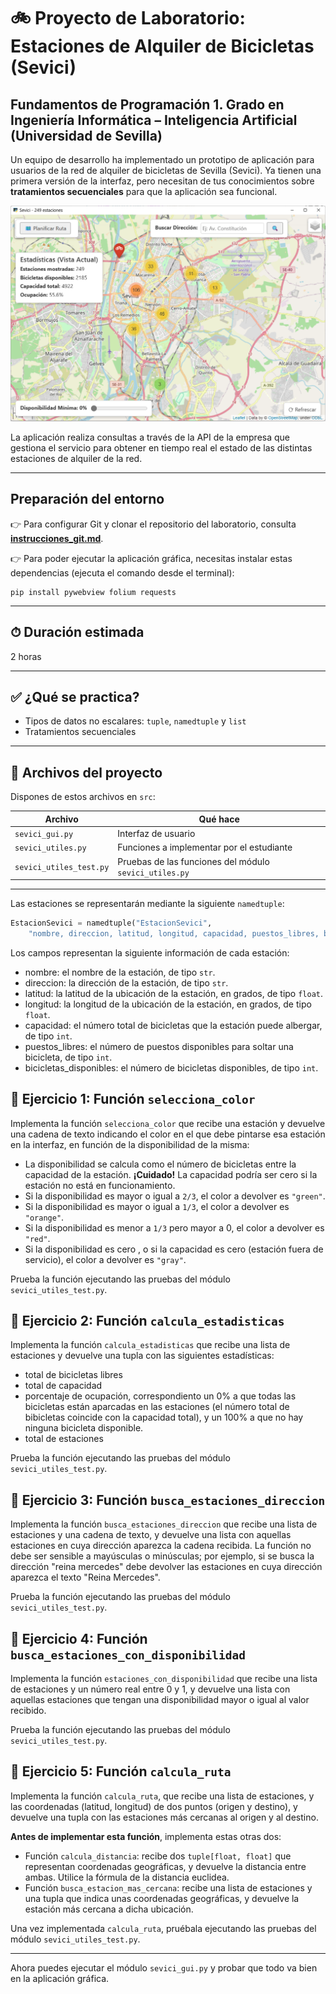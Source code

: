 # 🚲 Proyecto de Laboratorio: Estaciones de Alquiler de Bicicletas (Sevici)
## Fundamentos de Programación 1. Grado en Ingeniería Informática – Inteligencia Artificial (Universidad de Sevilla)

Un equipo de desarrollo ha implementado un prototipo de aplicación para usuarios de la red de alquiler de bicicletas de Sevilla (Sevici). Ya tienen una primera versión de la interfaz, pero necesitan de tus conocimientos sobre **tratamientos secuenciales** para que la aplicación sea funcional.

![alt text](image.png)

La aplicación realiza consultas a través de la API de la empresa que gestiona el servicio para obtener en tiempo real el estado de las distintas estaciones de alquiler de la red.

---

## Preparación del entorno

👉 Para configurar Git y clonar el repositorio del laboratorio, consulta **[instrucciones_git.md](https://github.com/FP1-25-26/FP1-LAB01-Calculadora-de-viajes-espaciales/blob/main/instrucciones_git.md)**.  

👉 Para poder ejecutar la aplicación gráfica, necesitas instalar estas dependencias (ejecuta el comando desde el terminal):

```
pip install pywebview folium requests
```

---

## ⏱ Duración estimada

2 horas

---

## ✅ ¿Qué se practica?

- Tipos de datos no escalares: `tuple`, `namedtuple` y `list`
- Tratamientos secuenciales

---

## 📁 Archivos del proyecto

Dispones de estos archivos en `src`:

| Archivo                  | Qué hace                                                                  |
|--------------------------|---------------------------------------------------------------------------|
| `sevici_gui.py`      | Interfaz de usuario |
| `sevici_utiles.py`   | Funciones a implementar por el estudiante
| `sevici_utiles_test.py` | Pruebas de las funciones del módulo `sevici_utiles.py`|

---

Las estaciones se representarán mediante la siguiente `namedtuple`:

```python
EstacionSevici = namedtuple("EstacionSevici", 
    "nombre, direccion, latitud, longitud, capacidad, puestos_libres, bicicletas_disponibles")
```

Los campos representan la siguiente información de cada estación:
- nombre: el nombre de la estación, de tipo `str`.
- direccion: la dirección de la estación, de tipo `str`.
- latitud: la latitud de la ubicación de la estación, en grados, de tipo `float`.
- longitud: la longitud de la ubicación de la estación, en grados, de tipo `float`.
- capacidad: el número total de bicicletas que la estación puede albergar, de tipo `int`.
- puestos_libres: el número de puestos disponibles para soltar una bicicleta, de tipo `int`.
- bicicletas_disponibles: el número de bicicletas disponibles, de tipo `int`.

## 📌 Ejercicio 1: Función `selecciona_color`
Implementa la función `selecciona_color` que recibe una estación y devuelve una cadena de texto indicando el color en el que debe pintarse esa estación en la interfaz, en función de la disponibilidad de la misma:
- La disponibilidad se calcula como el número de bicicletas entre la capacidad de la estación. **¡Cuidado!** La capacidad podría ser cero si la estación no está en funcionamiento.
- Si la disponibilidad es mayor o igual a `2/3`, el color a devolver es `"green"`.
- Si la disponibilidad es mayor o igual a `1/3`, el color a devolver es `"orange"`.
- Si la disponibilidad es menor a `1/3` pero mayor a 0, el color a devolver es `"red"`.
- Si la disponibilidad es cero , o si la capacidad es cero (estación fuera de servicio), el color a devolver es `"gray"`.

Prueba la función ejecutando las pruebas del módulo `sevici_utiles_test.py`. 

## 📌 Ejercicio 2: Función `calcula_estadisticas`

Implementa la función `calcula_estadisticas` que recibe una lista de estaciones y devuelve una tupla con las siguientes estadísticas:
- total de bicicletas libres
- total de capacidad
- porcentaje de ocupación, correspondiento un 0% a que todas las bicicletas están aparcadas en las estaciones (el número total de bibicletas coincide con la capacidad total), y un 100% a que no hay ninguna bicicleta disponible. 
- total de estaciones

Prueba la función ejecutando las pruebas del módulo `sevici_utiles_test.py`. 


## 📌 Ejercicio 3: Función `busca_estaciones_direccion`

Implementa la función `busca_estaciones_direccion` que recibe una lista de estaciones y una cadena de texto, y devuelve una lista con aquellas estaciones en cuya dirección aparezca la cadena recibida. La función no debe ser sensible a mayúsculas o minúsculas; por ejemplo, si se busca la dirección "reina mercedes" debe devolver las estaciones en cuya dirección aparezca el texto "Reina Mercedes".

Prueba la función ejecutando las pruebas del módulo `sevici_utiles_test.py`. 

## 📌 Ejercicio 4: Función `busca_estaciones_con_disponibilidad`

Implementa la función `estaciones_con_disponibilidad` que recibe una lista de estaciones y un número real entre 0 y 1, y devuelve una lista con aquellas estaciones que tengan una disponibilidad mayor o igual al valor recibido. 

Prueba la función ejecutando las pruebas del módulo `sevici_utiles_test.py`. 

## 📌 Ejercicio 5: Función `calcula_ruta`

Implementa la función `calcula_ruta`, que recibe una lista de estaciones, y las coordenadas (latitud, longitud) de dos puntos (origen y destino), y devuelve una tupla con las estaciones más cercanas al origen y al destino.

**Antes de implementar esta función**, implementa estas otras dos:

- Función `calcula_distancia`: recibe dos `tuple[float, float]` que representan coordenadas geográficas, y devuelve la distancia entre ambas. Utilice la fórmula de la distancia euclidea.
- Función `busca_estacion_mas_cercana`: recibe una lista de estaciones y una tupla que indica unas coordenadas geográficas, y devuelve la estación más cercana a dicha ubicación.

Una vez implementada `calcula_ruta`, pruébala ejecutando las pruebas del módulo `sevici_utiles_test.py`.

---

Ahora puedes ejecutar el módulo `sevici_gui.py` y probar que todo va bien en la aplicación gráfica.
